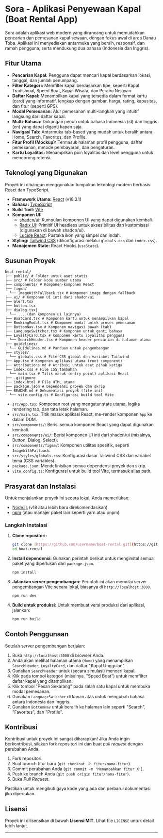# Sora - Aplikasi Penyewaan Kapal (Boat Rental App)

Sora adalah aplikasi web modern yang dirancang untuk memudahkan pencarian dan pemesanan kapal sewaan, dengan fokus awal di area Danau Toba. Aplikasi ini menyediakan antarmuka yang bersih, responsif, dan ramah pengguna, serta mendukung dua bahasa (Indonesia dan Inggris).

## Fitur Utama

* **Pencarian Kapal:** Pengguna dapat mencari kapal berdasarkan lokasi, tanggal, dan jumlah penumpang.
* **Filter Kategori:** Memfilter kapal berdasarkan tipe, seperti Kapal Tradisional, Speed Boat, Kapal Wisata, dan Perahu Nelayan.
* **Daftar Kapal:** Menampilkan kapal yang tersedia dalam format kartu (card) yang informatif, lengkap dengan gambar, harga, rating, kapasitas, dan fitur (seperti GPS).
* **Modal Pemesanan:** Alur pemesanan multi-langkah yang intuitif langsung dari daftar kapal.
* **Multi-Bahasa:** Dukungan penuh untuk bahasa Indonesia (id) dan Inggris (en) yang dapat diganti kapan saja.
* **Navigasi Tab:** Antarmuka tab-based yang mudah untuk beralih antara Home, Search, Favorites, dan Profile.
* **Fitur Profil (Mockup):** Termasuk halaman profil pengguna, daftar pemesanan, metode pembayaran, dan pengaturan.
* **Kartu Loyalitas:** Menampilkan poin loyalitas dan level pengguna untuk mendorong retensi.

## Teknologi yang Digunakan

Proyek ini dibangun menggunakan tumpukan teknologi modern berbasis React dan TypeScript.

* **Framework Utama:** [React](https://react.dev/) (v18.3.1)
* **Bahasa:** [TypeScript](https://www.typescriptlang.org/)
* **Build Tool:** [Vite](https://vitejs.dev/)
* **Komponen UI:**
    * [shadcn/ui](https://ui.shadcn.com/): Kumpulan komponen UI yang dapat digunakan kembali.
    * [Radix UI](https://www.radix-ui.com/): Primitif UI headless untuk aksesibilitas dan kustomisasi (digunakan di bawah shadcn/ui).
    * [Lucide React](https://lucide.dev/): Pustaka ikon yang simpel dan indah.
* **Styling:** [Tailwind CSS](https://tailwindcss.com/) (dikonfigurasi melalui `globals.css` dan `index.css`).
* **Manajemen State:** React Hooks (`useState`).

## Susunan Proyek

```
boat-rental/
├── public/ # Folder untuk aset statis
├── src/ # Folder kode sumber utama 
├── components/ # Komponen-komponen React 
├── figma/ 
  └── ImageWithFallback.tsx # Komponen image dengan fallback 
├── ui/ # Komponen UI inti dari shadcn/ui 
├── alert.tsx 
├── button.tsx
├── dialog.tsx│
  └── ... (dan komponen ui lainnya) 
├── BoatCard.tsx # Komponen kartu untuk menampilkan kapal 
├── BookingModal.tsx # Komponen modal untuk proses pemesanan 
├── BottomNav.tsx # Komponen navigasi bawah (tab) 
├── LanguageSwitcher.tsx # Komponen untuk ganti bahasa 
├── LoyaltyCard.tsx # Komponen kartu loyalitas pengguna 
  └── SearchHeader.tsx # Komponen header pencarian di halaman utama 
├── guidelines/ 
  └── Guidelines.md # Panduan untuk pengembangan 
├── styles/ 
  └── globals.css # File CSS global dan variabel Tailwind 
├── App.tsx # Komponen aplikasi utama (root component) 
├── Attributions.md # Atribusi untuk aset pihak ketiga 
├── index.css # File CSS tambahan 
  └── main.tsx # Titik masuk (entry point) aplikasi React
├── .gitignore
├── index.html # File HTML utama
├── package.json # Dependensi proyek dan skrip
├── README.md # Dokumentasi proyek (file ini)
  └── vite.config.ts # Konfigurasi build tool Vite
```


* `src/App.tsx`: Komponen root yang mengatur state utama, logika rendering tab, dan tata letak halaman.
* `src/main.tsx`: Titik masuk aplikasi React, me-render komponen `App` ke dalam DOM.
* `src/components/`: Berisi semua komponen React yang dapat digunakan kembali.
* `src/components/ui/`: Berisi komponen UI inti dari shadcn/ui (misalnya, Button, Dialog, Select).
* `src/components/figma/`: Komponen utilitas spesifik, seperti `ImageWithFallback`.
* `src/styles/globals.css`: Konfigurasi dasar Tailwind CSS dan variabel tema (CSS variables).
* `package.json`: Mendefinisikan semua dependensi proyek dan skrip.
* `vite.config.ts`: Konfigurasi untuk build tool Vite, termasuk alias path.

## Prasyarat dan Instalasi

Untuk menjalankan proyek ini secara lokal, Anda memerlukan:

* [Node.js](https://nodejs.org/) (v18 atau lebih baru direkomendasikan)
* [npm](https://www.npmjs.com/) (atau manajer paket lain seperti yarn atau pnpm)

### Langkah Instalasi

1.  **Clone repositori:**
    ```bash
    git clone [https://github.com/username/boat-rental.git](https://github.com/username/boat-rental.git)
    cd boat-rental
    ```

2.  **Install dependensi:**
    Gunakan perintah berikut untuk menginstal semua paket yang diperlukan dari `package.json`.
    ```bash
    npm install
    ```

3.  **Jalankan server pengembangan:**
    Perintah ini akan memulai server pengembangan Vite secara lokal, biasanya di `http://localhost:3000`.
    ```bash
    npm run dev
    ```

4.  **Build untuk produksi:**
    Untuk membuat versi produksi dari aplikasi, jalankan:
    ```bash
    npm run build
    ```

## Contoh Penggunaan

Setelah server pengembangan berjalan:

1.  Buka `http://localhost:3000` di browser Anda.
2.  Anda akan melihat halaman utama (`Home`) yang menampilkan `SearchHeader`, `LoyaltyCard`, dan daftar "Kapal Unggulan".
3.  Gunakan `SearchHeader` untuk (secara simulasi) mencari kapal.
4.  Klik pada tombol kategori (misalnya, "Speed Boat") untuk memfilter daftar kapal yang ditampilkan.
5.  Klik tombol "Pesan Sekarang" pada salah satu kapal untuk membuka modal pemesanan.
6.  Gunakan `LanguageSwitcher` di kanan atas untuk mengubah bahasa antara Indonesia dan Inggris.
7.  Gunakan `BottomNav` untuk beralih ke halaman lain seperti "Search", "Favorites", dan "Profile".

## Kontribusi

Kontribusi untuk proyek ini sangat diharapkan! Jika Anda ingin berkontribusi, silakan fork repositori ini dan buat *pull request* dengan perubahan Anda.

1.  Fork repositori.
2.  Buat branch fitur baru (`git checkout -b fitur/nama-fitur`).
3.  Commit perubahan Anda (`git commit -m 'Menambahkan fitur X'`).
4.  Push ke branch Anda (`git push origin fitur/nama-fitur`).
5.  Buka *Pull Request*.

Pastikan untuk mengikuti gaya kode yang ada dan perbarui dokumentasi jika diperlukan.

## Lisensi

Proyek ini dilisensikan di bawah **Lisensi MIT**. Lihat file `LICENSE` untuk detail lebih lanjut.

---
